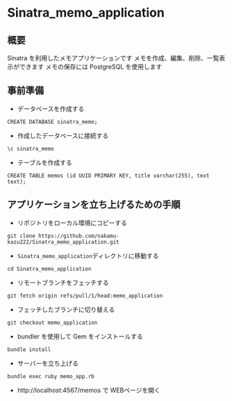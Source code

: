 # Sinatra_memo_application
## 概要
Sinatra を利用したメモアプリケーションです
メモを作成、編集、削除、一覧表示ができます
メモの保存には PostgreSQL を使用します

## 事前準備
- データベースを作成する
```
CREATE DATABASE sinatra_memo;
```

- 作成したデータベースに接続する
```
\c sinatra_memo
```

- テーブルを作成する
```
CREATE TABLE memos (id UUID PRIMARY KEY, title varchar(255), text text);
```

## アプリケーションを立ち上げるための手順
- リポジトリをローカル環境にコピーする
```
git clone https://github.com/nakamu-kazu222/Sinatra_memo_application.git
```

- `Sinatra_memo_application`ディレクトリに移動する
```
cd Sinatra_memo_application
```

- リモートブランチをフェッチする
```
git fetch origin refs/pull/1/head:memo_application
```

- フェッチしたブランチに切り替える
```
git checkout memo_application
```

- bundler を使用して Gem をインストールする
```
bundle install
```

- サーバーを立ち上げる
```
bundle exec ruby memo_app.rb
```

- http://localhost:4567/memos で WEBページを開く
